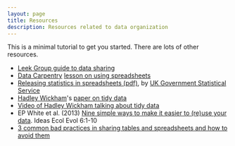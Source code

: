 ```yaml
---
layout: page
title: Resources
description: Resources related to data organization
---
```


This is a minimal tutorial to get you started. There are lots of
other resources.

- [Leek Group guide to data sharing](https://github.com/jtleek/datasharing)
- [Data Carpentry](http://datacarpentry.org/) [lesson on using spreadsheets](https://github.com/datacarpentry/excel-ecology)
- [Releasing statistics in spreadsheets (pdf)](https://gss.civilservice.gov.uk/wp-content/uploads/2012/12/Releasing-statistics-in-spreadsheets-Good-practice-guidance.pdf),
  by [UK Government Statistical Service](https://gss.civilservice.gov.uk/)
- [Hadley Wickham](http://had.co.nz/)'s [paper on tidy data](http://www.jstatsoft.org/v59/i10/paper)
- [Video of Hadley Wickham talking about tidy data](http://vimeo.com/33727555)
- EP White et al. (2013)
  [Nine simple ways to make it easier to (re)use your data](https://ojs.library.queensu.ca/index.php/IEE/article/view/5745/5464).
  Ideas Ecol Evol 6:1-10
- [3 common bad practices in sharing tables and spreadsheets and how to avoid them](http://luisdva.github.io/pls-don't-do-this/)
